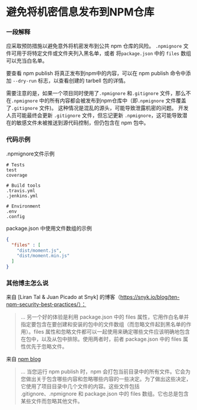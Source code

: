 # 避免将机密信息发布到NPM仓库

### 一段解释
应采取预防措施以避免意外将机密发布到公共 npm 仓库的风险。 `.npmignore` 文件可用于将特定文件或文件夹列入黑名单，或者 将`package.json` 中的 `files` 数组可以充当白名单。

要查看 npm publish 将真正发布到npm中的内容，可以在 npm publish 命令中添加 `--dry-run` 标志，以查看创建的 tarbell 包的详情。

需要注意的是，如果一个项目同时使用了`.npmignore` 和`.gitignore` 文件，那么不在`.npmignore` 中的所有内容都会被发布到npm仓库中（即`.npmignore` 文件覆盖了`.gitignore` 文件)。 这种情况是混乱的源头，可能导致泄露机密的问题。 开发人员可能最终会更新 `.gitignore` 文件，但忘记更新 `.npmignore`，这可能导致潜在的敏感文件未被推送到源代码控制，但仍包含在 npm 包中。

### 代码示例
.npmignore文件示例
```
# Tests
test
coverage

# Build tools
.travis.yml
.jenkins.yml

# Environment
.env
.config

```

package.json 中使用文件数组的示例

```json
{
  "files" : [
    "dist/moment.js",
    "dist/moment.min.js"
  ]
}
```

### 其他博主怎么说

来自 [Liran Tal & Juan Picado at Snyk] 的博客（https://snyk.io/blog/ten-npm-security-best-practices/）：
> ... 另一个好的体验是利用 package.json 中的 files 属性，它用作白名单并指定要包含在要创建和安装的包中的文件数组（而忽略文件起到黑名单的作用）。files 属性和忽略文件都可以一起使用来确定哪些文件应该明确地包含在包中，以及从包中排除。使用两者时，前者 package.json 中的 files 属性优先于忽略文件。

来自 [npm blog](https://blog.npmjs.org/post/165769683050/publishing-what-you-mean-to-publish)
> ... 当您运行 npm publish 时，npm 会打包当前目录中的所有文件。它会为您做出关于包含哪些内容和忽略哪些内容的一些决定。为了做出这些决定，它使用了项目目录中几个文件的内容。这些文件包括 .gitignore、.npmignore 和 package.json 中的 files 数组。它也总是包含某些文件而忽略其他文件。